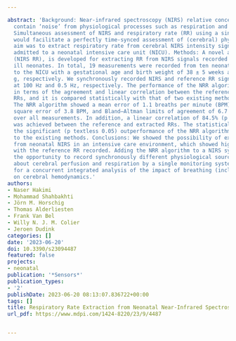 ---
abstract: 'Background: Near-infrared spectroscopy (NIRS) relative concentration signals
  contain ‘noise’ from physiological processes such as respiration and heart rate.
  Simultaneous assessment of NIRS and respiratory rate (RR) using a single sensor
  would facilitate a perfectly time-synced assessment of (cerebral) physiology. Our
  aim was to extract respiratory rate from cerebral NIRS intensity signals in neonates
  admitted to a neonatal intensive care unit (NICU). Methods: A novel algorithm, NRR
  (NIRS RR), is developed for extracting RR from NIRS signals recorded from critically
  ill neonates. In total, 19 measurements were recorded from ten neonates admitted
  to the NICU with a gestational age and birth weight of 38 ± 5 weeks and 3092 ± 990
  g, respectively. We synchronously recorded NIRS and reference RR signals sampled
  at 100 Hz and 0.5 Hz, respectively. The performance of the NRR algorithm is assessed
  in terms of the agreement and linear correlation between the reference and extracted
  RRs, and it is compared statistically with that of two existing methods. Results:
  The NRR algorithm showed a mean error of 1.1 breaths per minute (BPM), a root mean
  square error of 3.8 BPM, and Bland–Altman limits of agreement of 6.7 BPM averaged
  over all measurements. In addition, a linear correlation of 84.5% (p textless 0.01)
  was achieved between the reference and extracted RRs. The statistical analyses confirmed
  the significant (p textless 0.05) outperformance of the NRR algorithm with respect
  to the existing methods. Conclusions: We showed the possibility of extracting RR
  from neonatal NIRS in an intensive care environment, which showed high correspondence
  with the reference RR recorded. Adding the NRR algorithm to a NIRS system provides
  the opportunity to record synchronously different physiological sources of information
  about cerebral perfusion and respiration by a single monitoring system. This allows
  for a concurrent integrated analysis of the impact of breathing (including apnea)
  on cerebral hemodynamics.'
authors:
- Naser Hakimi
- Mohammad Shahbakhti
- Jörn M. Horschig
- Thomas Alderliesten
- Frank Van Bel
- Willy N. J. M. Colier
- Jeroen Dudink
categories: []
date: '2023-06-20'
doi: 10.3390/s23094487
featured: false
projects:
- neonatal
publication: '*Sensors*'
publication_types:
- '2'
publishDate: 2023-06-20 08:13:07.836722+00:00
tags: []
title: Respiratory Rate Extraction from Neonatal Near-Infrared Spectroscopy Signals
url_pdf: https://www.mdpi.com/1424-8220/23/9/4487

---
